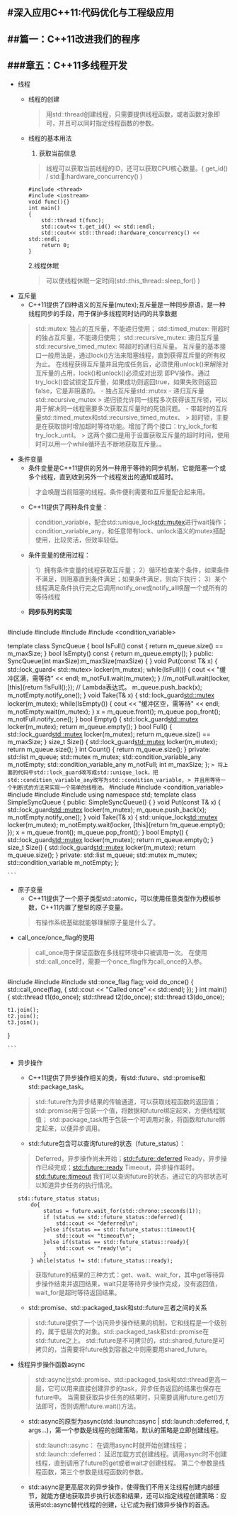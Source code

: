 #深入应用C++11:代码优化与工程级应用
----
##篇一：C++11改进我们的程序
---
###章五：C++11多线程开发
---
+ 线程
	- 线程的创建
		> 用std::thread创建线程，只需要提供线程函数，或者函数对象即可，并且可以同时指定线程函数的参数。
		
	- 线程的基本用法
		1. 获取当前信息
		> 线程可以获取当前线程的ID，还可以获取CPU核心数量。( get_id() / std::thread::hardware_concurrency() )
		```
		#include <thread>
		#include <iostream>
		void func(){}
		int main()
		{
			std::thread t(func);
			std::cout<< t.get_id() << std::endl;
			std::cout<< std::thread::hardware_concurrency() << std::endl;
			return 0;
		}
		```
		2.线程休眠
		> 可以使线程休眠一定时间(std::this_thread::sleep_for() )
+ 互斥量
	- C++11提供了四种语义的互斥量(mutex);互斥量是一种同步原语，是一种线程同步的手段，用于保护多线程同时访问的共享数据
	> std::mutex: 独占的互斥量，不能递归使用；
	> std::timed_mutex: 带超时的独占互斥量，不能递归使用；
	> std::recursive_mutex: 递归互斥量
	> std::recursive_timed_mutex: 带超时的递归互斥量。
	> 互斥量的基本接口一般用法是，通过lock()方法来阻塞线程，直到获得互斥量的所有权为止。
	> 在线程获得互斥量并且完成任务后，必须使用unlock()来解除对互斥量的占用，lock()和unlock()必须成对出现
	> 即PV操作。通过try_lock()尝试锁定互斥量，如果成功则返回true，如果失败则返回false，它是非阻塞的。
		- 独占互斥量std::mutex
		- 递归互斥量std::recursive_mutex
		> 递归锁允许同一线程多次获得该互斥锁，可以用于解决同一线程需要多次获取互斥量时的死锁问题。
		- 带超时的互斥量std::timed_mutex和std::recursive_timed_mutex、
		> 超时锁，主要是在获取锁时增加超时等待功能。增加了两个接口：try_lock_for和try_lock_until。
		> 这两个接口是用于设置获取互斥量的超时时间，使用时可以用一个while循环去不断地获取互斥量。。
+ 条件变量
	- 条件变量是C++11提供的另外一种用于等待的同步机制，它能阻塞一个或多个线程，直到收到另外一个线程发出的通知或超时。
	> 才会唤醒当前阻塞的线程。条件便利需要和互斥量配合起来用。
	- C++11提供了两种条件变量：
	> condition_variable，配合std::unique_lock<std::mutex>进行wait操作；
	> condition_variable_any，和任意带有lock、unlock语义的mutex搭配使用，比较灵活，但效率较低。
	- 条件变量的使用过程：
	> 1）拥有条件变量的线程获取互斥量；
	> 2）循环检查某个条件，如果条件不满足，则阻塞直到条件满足；如果条件满足，则向下执行；
	> 3）某个线程满足条件执行完之后调用notify_one或notify_all唤醒一个或所有的等待线程
	- **同步队列的实现**
	```
#include <mutex>
#include <thread>
#include <list>
#include <condition_variable>

template<typename T>
class SyncQueue
{
    bool IsFull() const
    {
        return m_queue.size() == m_maxSize;
    }
    bool IsEmpty() const
    {
        return m_queue.empty();
    }
public:
    SyncQueue(int maxSize):m_maxSize(maxSize)
    {
    }
    void Put(const T& x)
    {
        std::lock_guard< std::mutex> locker(m_mutex);
        while(IsFull())
        {
            cout << "缓冲区满，需等待" << endl;
            m_notFull.wait(m_mutex);
        }
		//m_notFull.wait(locker, [this]{return !IsFull();}); // Lambda表达式。
        m_queue.push_back(x);
        m_notEmpty.notify_one();
    }
    void Take(T& x)
    {
        std::lock_guard<std::mutex> locker(m_mutex);
        while(IsEmpty())
        {
            cout << "缓冲区空，需等待" << endl;
            m_notEmpty.wait(m_mutex);
        }
        x = m_queue.front();
        m_queue.pop_front();
        m_notFull.notify_one();
    }
    bool Empty()
    {
        std::lock_guard<std::mutex> locker(m_mutex);
        return m_queue.empty();
    }
    bool Full()
    {
        std::lock_guard<std::mutex> locker(m_mutex);
        return m_queue.size() == m_maxSize;
    }
    size_t Size()
    {
        std::lock_guard<std::mutex> locker(m_mutex);
        return m_queue.size();
    }
    int Count()
    {
        return m_queue.size();
    }
private:
    std::list<T> m_queue;
    std::mutex m_mutex;
    std::condition_variable_any m_notEmpty;
    std::condition_variable_any m_notFull;
    int m_maxSize;
};
	```
	> 将上面的代码中std::lock_guard改写成std::unique_lock，把std::condition_variable_any改写为std::condition_variable,
	> 并且用等待一个判断式的方法来实现一个简单的线程池。
	```
#include <thread>
#include <condition_variable>
#include <mutex>
#include <list>
#include <iostream>
using namespace std;
template <typename T>
class SimpleSyncQueue
{
public:
    SimpleSyncQueue()
    {
    }
    void Put(const T& x)
    {
        std::lock_guard<std::mutex> locker(m_mutex);
        m_queue.push_back(x);
        m_notEmpty.notify_one();
    }
    void Take(T& x)
    {
        std::unique_lock<std::mutex> locker(m_mutex);
        m_notEmpty.wait(locker, [this]{return !m_queue.empty(); });
        x = m_queue.front();
        m_queue.pop_front();
    }
    bool Empty()
    {
        std::lock_guard<std::mutex> locker(m_mutex);
        return m_queue.empty();
    }
    size_t Size()
    {
        std::lock_guard<std::mutex> locker(m_mutex);
        return m_queue.size();
    }
private:
    std::list<T> m_queue;
    std::mutex m_mutex;
    std::condition_variable m_notEmpty;
};

	```
+ 原子变量
	- C++11提供了一个原子类型std::atomic<T>，可以使用任意类型作为模板参数，C++11内置了整型的原子变量。
	> 有操作系统基础就能够理解原子量是什么了。
+ call_once/once_flag的使用
	> call_once用于保证函数在多线程环境中只被调用一次。
	> 在使用std::call_once时，需要一个once_flag作为call_once的入参。
	```
#include <iostream>
#include <thread>
#include <mutex>
std::once_flag flag;
void do_once()
{
    std::call_once(flag, [](){ std::cout << "Called once" << std::endl; });
}
int main()
{
    std::thread t1(do_once);
    std::thread t2(do_once);
    std::thread t3(do_once);

    t1.join();
    t2.join();
    t3.join();
}

	```
+ 异步操作
	- C++11提供了异步操作相关的类，有std::future、std::promise和std::package_task。
	> std::future作为异步结果的传输通道，可以获取线程函数的返回值；
	> std::promise用于包装一个值，将数据和future绑定起来，方便线程赋值；
	> std::package_task用于包装一个可调用对象，将函数和future绑定起来，以便异步调用。
	
	- std::future包含可以查询future的状态（future_status）：
	> Deferred，异步操作尚未开始；<std::future::deferred>
	> Ready，异步操作已经完成；<std::future::ready>
	> Timeout，异步操作超时。<std::future::timeout>
	> 我们可以查询future的状态，通过它的内部状态可以知道异步任务的执行情况。
	```
	std::future_status status;
		do{
			status = future.wait_for(std::chrono::seconds(1));
			if (status == std::future_status::deferred){
				std::cout << "deferred\n";
			}else if(status == std::future_status::timeout){
				std::cout << "timeout\n";
			}else if(status == std::future_status::ready){
				std::cout << "ready!\n";
			}
		} while(status != std::future_status::ready);
	```
	> 获取future的结果的三种方式：get、wait、wait_for，其中get等待异步操作结束并返回结果，wait只是等待异步操作完成，没有返回值，wait_for是超时等待返回结果。
	
	- std::promise、std::packaged_task和std::future三者之间的关系
	> std::future提供了一个访问异步操作结果的机制，它和线程是一个级别的，属于低层次的对象。std::packaged_task和std::promise在std::future之上。
	> std::future是不可拷贝的，std::shared_future是可拷贝的，当需要将future放到容器之中则需要用shared_future。

+ 线程异步操作函数async
	> std::async比std::promise、std::packaged_task和std::thread更高一层，它可以用来直接创建异步的task，异步任务返回的结果也保存在future中。
	> 当需要获取异步任务的结果时，只需要调用future.get()方法即可，否则调用future.wait()方法。
	- std::async的原型为async(std::launch::async | std::launch::deferred, f, args...)，第一个参数是线程的创建策略，默认的策略是立即创建线程。
	> std::launch::async： 在调用async时就开始创建线程；
	> std::launch::deferred： 延迟加载方式创建线程。调用async时不创建线程，直到调用了future的get或者wait才创建线程。
	> 第二个参数是线程函数，第三个参数是线程函数的参数。
	- std::async是更高层次的异步操作，使得我们不用关注线程创建内部细节，就能方便地获取异步执行状态和结果，还可以指定线程创建策略：应该用std::async替代线程的创建，让它成为我们做异步操作的首选。
	
